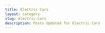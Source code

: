 ```yaml
---
title: Electric Cars
layout: category
slug: electric-cars
description: Posts Updated for Electric Cars
---
```


